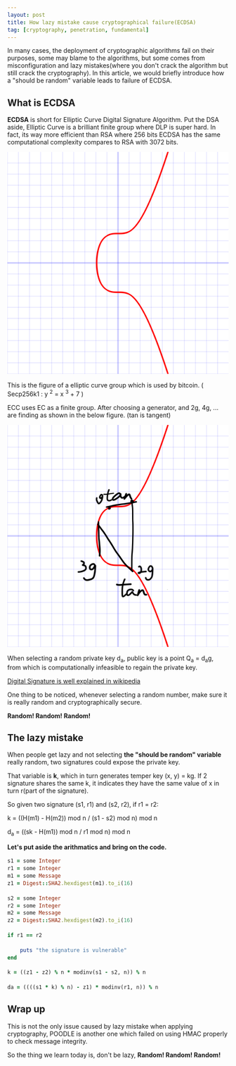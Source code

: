 ```yaml
---
layout: post
title: How lazy mistake cause cryptographical failure(ECDSA)
tag: [cryptography, penetration, fundamental]
---
```


In many cases, the deployment of cryptographic algorithms fail on their purposes, some may blame to the algorithms, but some comes from misconfiguration and lazy mistakes(where you don't crack the algorithm but still crack the cryptography). In this article, we would briefly introduce how a "should be random" variable leads to failure of ECDSA.

## What is ECDSA

**ECDSA** is short for Elliptic Curve Digital Signature Algorithm. Put the DSA aside, Elliptic Curve is a brilliant finite group where DLP is super hard. In fact, its way more efficient than RSA where 256 bits ECDSA has the same computational complexity compares to RSA with 3072 bits.

![secp256k1](/assets/img/2019-03-09-lazy-mistake-ecdsa/Secp256k1.png)

This is the figure of a elliptic curve group which is used by bitcoin. ( Secp256k1 :  y <sup>2</sup> = x <sup>3</sup> + 7 )

ECC uses EC as a finite group. After choosing a generator, and 2g, 4g, ... are finding as shown in the below figure. (tan is tangent)

![secp256k1](/assets/img/2019-03-09-lazy-mistake-ecdsa/ecc.png)

When selecting a random private key d<sub>a</sub>, public key is a point Q<sub>a</sub> = d<sub>a</sub>g, from which is computationally infeasible to regain the private key.

[Digital Signature is well explained in wikipedia](https://en.wikipedia.org/wiki/Elliptic_Curve_Digital_Signature_Algorithm)

One thing to be noticed, whenever selecting a random number, make sure it is really random and cryptographically secure.

**Random! Random! Random!**

## The lazy mistake

When people get lazy and not selecting **the "should be random" variable** really random, two signatures could expose the private key.

That variable is **k**, which in turn generates temper key (x, y) = kg. If 2 signature shares the same k, it indicates they have the same value of x in turn r(part of the signature).

So given two signature (s1, r1) and (s2, r2), if r1 = r2:

k = ((H(m1) - H(m2)) mod n / (s1 - s2) mod n) mod n

d<sub>a</sub> = ((sk - H(m1)) mod n / r1 mod n) mod n

**Let's put aside the arithmatics and bring on the code.**

```ruby
s1 = some Integer
r1 = some Integer
m1 = some Message
z1 = Digest::SHA2.hexdigest(m1).to_i(16)

s2 = some Integer
r2 = some Integer
m2 = some Message
z2 = Digest::SHA2.hexdigest(m2).to_i(16)

if r1 == r2

    puts "the signature is vulnerable"
end

k = ((z1 - z2) % n * modinv(s1 - s2, n)) % n

da = ((((s1 * k) % n) - z1) * modinv(r1, n)) % n
```

## Wrap up

This is not the only issue caused by lazy mistake when applying cryptography, POODLE is another one which failed on using HMAC properly to check message integrity.

So the thing we learn today is, don't be lazy, **Random! Random! Random!**
